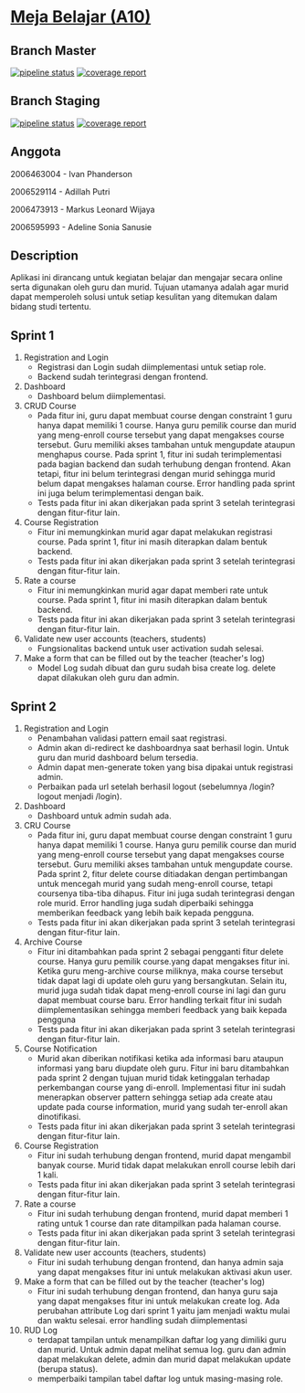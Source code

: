 # [Meja Belajar (A10)](https://mejabelajar.herokuapp.com/)

## Branch Master
[![pipeline status](https://gitlab.cs.ui.ac.id/AdvProg/reguler-2022/student/kelas-a/2006463004-Ivan-Phanderson/meja-belajar/meja-belajar/badges/master/pipeline.svg)](https://gitlab.cs.ui.ac.id/AdvProg/reguler-2022/student/kelas-a/2006463004-Ivan-Phanderson/meja-belajar/meja-belajar/-/commits/master)
[![coverage report](https://gitlab.cs.ui.ac.id/AdvProg/reguler-2022/student/kelas-a/2006463004-Ivan-Phanderson/meja-belajar/meja-belajar/badges/master/coverage.svg)](https://gitlab.cs.ui.ac.id/AdvProg/reguler-2022/student/kelas-a/2006463004-Ivan-Phanderson/meja-belajar/meja-belajar/-/commits/master)

## Branch Staging
[![pipeline status](https://gitlab.cs.ui.ac.id/AdvProg/reguler-2022/student/kelas-a/2006463004-Ivan-Phanderson/meja-belajar/meja-belajar/badges/staging/pipeline.svg)](https://gitlab.cs.ui.ac.id/AdvProg/reguler-2022/student/kelas-a/2006463004-Ivan-Phanderson/meja-belajar/meja-belajar/-/commits/staging)
[![coverage report](https://gitlab.cs.ui.ac.id/AdvProg/reguler-2022/student/kelas-a/2006463004-Ivan-Phanderson/meja-belajar/meja-belajar/badges/staging/coverage.svg)](https://gitlab.cs.ui.ac.id/AdvProg/reguler-2022/student/kelas-a/2006463004-Ivan-Phanderson/meja-belajar/meja-belajar/-/commits/staging)

## Anggota
2006463004 - Ivan Phanderson

2006529114 - Adillah Putri

2006473913 - Markus Leonard Wijaya

2006595993 - Adeline Sonia Sanusie


## Description
Aplikasi ini dirancang untuk kegiatan belajar dan mengajar secara online serta digunakan oleh guru dan murid. Tujuan utamanya adalah agar murid dapat memperoleh solusi untuk setiap kesulitan yang ditemukan dalam bidang studi tertentu.

## Sprint 1
1. Registration and Login
   - Registrasi dan Login sudah diimplementasi untuk setiap role.
   - Backend sudah terintegrasi dengan frontend.
2. Dashboard
   - Dashboard belum diimplementasi.
3. CRUD Course
   - Pada fitur ini, guru dapat membuat course dengan constraint 1 guru hanya dapat memiliki 1 course. Hanya guru pemilik course dan murid yang meng-enroll course tersebut yang dapat mengakses course tersebut. Guru memiliki akses tambahan untuk mengupdate ataupun menghapus course. Pada sprint 1, fitur ini sudah terimplementasi pada bagian backend dan sudah terhubung dengan frontend. Akan tetapi, fitur ini belum terintegrasi dengan murid sehingga murid belum dapat mengakses halaman course. Error handling pada sprint ini juga belum terimplementasi dengan baik.
   - Tests pada fitur ini akan dikerjakan pada sprint 3 setelah terintegrasi dengan fitur-fitur lain.
4. Course Registration
   - Fitur ini memungkinkan murid agar dapat melakukan registrasi course. Pada sprint 1, fitur ini masih diterapkan dalam bentuk backend.
   - Tests pada fitur ini akan dikerjakan pada sprint 3 setelah terintegrasi dengan fitur-fitur lain.
5. Rate a course
   - Fitur ini memungkinkan murid agar dapat memberi rate untuk course. Pada sprint 1, fitur ini masih diterapkan dalam bentuk backend.
   - Tests pada fitur ini akan dikerjakan pada sprint 3 setelah terintegrasi dengan fitur-fitur lain.
6. Validate new user accounts (teachers, students)
   - Fungsionalitas backend untuk user activation sudah selesai.
7. Make a form that can be filled out by the teacher (teacher's log)
   - Model Log sudah dibuat dan guru sudah bisa create log. delete dapat dilakukan oleh guru dan admin.

## Sprint 2
1. Registration and Login
   - Penambahan validasi pattern email saat registrasi.
   - Admin akan di-redirect ke dashboardnya saat berhasil login. Untuk guru dan murid dashboard belum tersedia.
   - Admin dapat men-generate token yang bisa dipakai untuk registrasi admin.
   - Perbaikan pada url setelah berhasil logout (sebelumnya /login?logout menjadi /login).
2. Dashboard
   -  Dashboard untuk admin sudah ada.
3. CRU Course
   - Pada fitur ini, guru dapat membuat course dengan constraint 1 guru hanya dapat memiliki 1 course. Hanya guru pemilik course dan murid yang meng-enroll course tersebut yang dapat mengakses course tersebut. Guru memiliki akses tambahan untuk mengupdate course. Pada sprint 2, fitur delete course ditiadakan dengan pertimbangan untuk mencegah murid yang sudah meng-enroll course, tetapi coursenya tiba-tiba dihapus. Fitur ini juga sudah terintegrasi dengan role murid. Error handling juga sudah diperbaiki sehingga memberikan feedback yang lebih baik kepada pengguna.
   - Tests pada fitur ini akan dikerjakan pada sprint 3 setelah terintegrasi dengan fitur-fitur lain.
4. Archive Course
   - Fitur ini ditambahkan pada sprint 2 sebagai pengganti fitur delete course. Hanya guru pemilik course.yang dapat mengakses fitur ini. Ketika guru meng-archive course miliknya, maka course tersebut tidak dapat lagi di update oleh guru yang bersangkutan. Selain itu, murid juga sudah tidak dapat meng-enroll course ini lagi dan guru dapat membuat course baru. Error handling terkait fitur ini sudah diimplementasikan sehingga memberi feedback yang baik kepada pengguna
   - Tests pada fitur ini akan dikerjakan pada sprint 3 setelah terintegrasi dengan fitur-fitur lain.
5. Course Notification
   - Murid akan diberikan notifikasi ketika ada informasi baru ataupun informasi yang baru diupdate oleh guru. Fitur ini baru ditambahkan pada sprint 2 dengan tujuan murid tidak ketinggalan terhadap perkembangan course yang di-enroll. Implementasi fitur ini sudah menerapkan observer pattern sehingga setiap ada create atau update pada course information, murid yang sudah ter-enroll akan dinotifikasi.
   - Tests pada fitur ini akan dikerjakan pada sprint 3 setelah terintegrasi dengan fitur-fitur lain.
6. Course Registration
   - Fitur ini sudah terhubung dengan frontend, murid dapat mengambil banyak course. Murid tidak dapat melakukan enroll course lebih dari 1 kali.
   - Tests pada fitur ini akan dikerjakan pada sprint 3 setelah terintegrasi dengan fitur-fitur lain.
7. Rate a course
   - Fitur ini sudah terhubung dengan frontend, murid dapat memberi 1 rating untuk 1 course dan rate ditampilkan pada halaman course.
   - Tests pada fitur ini akan dikerjakan pada sprint 3 setelah terintegrasi dengan fitur-fitur lain.
8. Validate new user accounts (teachers, students)
   - Fitur ini sudah terhubung dengan frontend, dan hanya admin saja yang dapat mengakses fitur ini untuk melakukan aktivasi akun user.
9. Make a form that can be filled out by the teacher (teacher's log)
   - Fitur ini sudah terhubung dengan frontend, dan hanya guru saja yang dapat mengakses fitur ini untuk melakukan create log. Ada perubahan attribute Log dari sprint 1 yaitu jam menjadi waktu mulai dan waktu selesai. error handling sudah diimplementasi
10. RUD Log
      - terdapat tampilan untuk menampilkan daftar log yang dimiliki guru dan murid. Untuk admin dapat melihat semua log. guru dan admin dapat melakukan delete, admin dan murid dapat melakukan update (berupa status).
      - memperbaiki tampilan tabel daftar log untuk masing-masing role.

